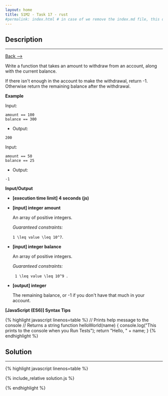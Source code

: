 ```yaml
---
layout: home
title: S1M2 - Task 17 - rust
#permalink: index.html # in case of we remove the index.md file, this doc will be the index page
---
```


<div class="row">
<div class="columnStmt" markdown="1">

##  Description
------

[Back --> ](../README.md)

Write a function that takes an amount to withdraw from an account, along with the current balance.

If there isn't enough in the account to make the withdrawal, return -1. Otherwise return the remaining balance after the withdrawal.

**Example**

Input:
```
amount == 100
balance == 300
```
-   Output:
```
200
```
Input:
```
amount == 50
balance == 25
```
-   Output:
```
-1
```

**Input/Output**

* **[execution time limit] 4 seconds (js)**

* **[input] integer amount**

    An array of positive integers.

    *Guaranteed constraints:*

    <code type='math/tex'>1 \leq value \leq 10^7</code>.

* **[input] integer balance**

    An array of positive integers.

    *Guaranteed constraints:*

    <code type='math/tex'> 1 \leq value \leq 10^9 </code>.

* **[output] integer**

    The remaining balance, or -1 if you don't have that much in your account.

**[JavaScript (ES6)] Syntax Tips**

{% highlight javascript linenos=table %}
// Prints help message to the console
// Returns a string
function helloWorld(name) {
    console.log("This prints to the console when you Run Tests");
    return "Hello, " + name;
}
{% endhighlight %}

</div>
<div class="columnSol" markdown="1">

## Solution
------

{% highlight javascript linenos=table %}

{% include_relative solution.js %}

{% endhighlight %}

</div>
</div>